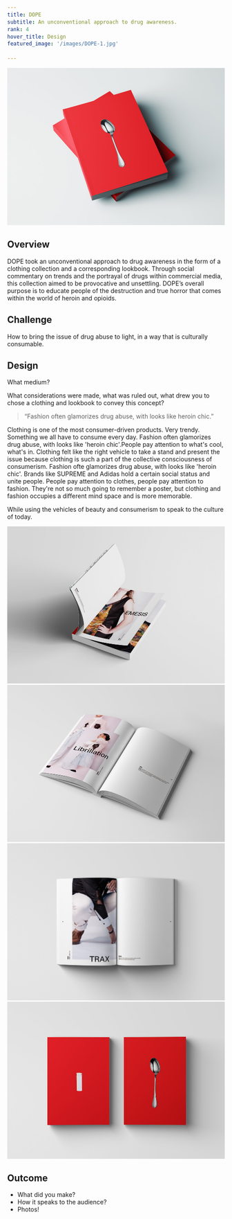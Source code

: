 ```yaml
---
title: DOPE
subtitle: An unconventional approach to drug awareness.
rank: 4
hover_title: Design
featured_image: '/images/DOPE-1.jpg'

---
```


![](/images/DOPE-1.jpg)

## Overview

DOPE took an unconventional approach to drug awareness in the form of a clothing
collection and a corresponding lookbook. Through social commentary on trends and
the portrayal of drugs within commercial media, this collection aimed to be
provocative and unsettling. DOPE’s overall purpose is to educate people of the
destruction and true horror that comes within the world of heroin and opioids.

## Challenge

How to bring the issue of drug abuse to light, in a way that is culturally
consumable.

## Design

What medium? 

What considerations were made, what was ruled out, what drew you to chose a
clothing and lookbook to convey this concept?

> “Fashion often glamorizes drug abuse, with looks like heroin chic.”

Clothing is one of the most consumer-driven products. Very trendy. Something we
all have to consume every day. Fashion often glamorizes drug abuse, with looks
like 'heroin chic'.People pay attention to what's cool, what's in. Clothing felt
like the right vehicle to take a stand and present the issue because clothing is
such a part of the collective consciousness of consumerism. Fashion ofte
 glamorizes drug abuse, with looks like 'heroin chic'. Brands like SUPREME and
 Adidas hold a certain social status and unite people. People pay attention to
 clothes, people pay attention to fashion. They're not so much going to remember
 a poster, but clothing and fashion occupies a different mind space and is more
 memorable.


While using the vehicles of beauty and consumerism to speak to the culture of today.

<div class="gallery" data-columns="2">
	<img src="/images/DOPE-3.jpg">
	<img src="/images/DOPE-4.jpg">
	<img src="/images/DOPE-5.jpg">
	<img src="/images/DOPE-2.jpg">
</div>

## Outcome

- What did you make?
- How it speaks to the audience?
- Photos!


